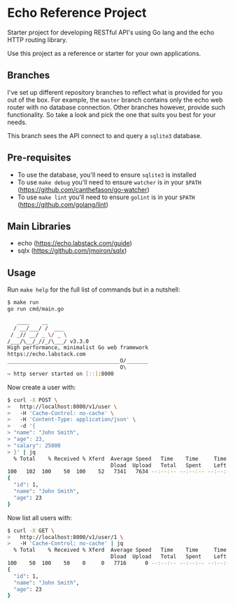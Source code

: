 # Echo Reference Project

Starter project for developing RESTful API's using Go lang and the echo
HTTP routing library.

Use this project as a reference or starter for your own applications.

## Branches

I've set up different repository branches to reflect what is provided for you out of the box. For example, the `master` branch contains only the echo web router with no database connection. Other branches however, provide such functionality. So take a look and pick the one that suits you best for your needs.

This branch sees the API connect to and query a `sqlite3` database.

## Pre-requisites

- To use the database, you'll need to ensure `sqlite3` is installed
- To use `make debug` you'll need to ensure `watcher` is in your `$PATH` (https://github.com/canthefason/go-watcher)
- To use `make lint` you'll need to ensure `golint` is in your `$PATH` (https://github.com/golang/lint)

## Main Libraries

- echo (https://echo.labstack.com/guide)
- sqlx (https://github.com/jmoiron/sqlx)

## Usage

Run `make help` for the full list of commands but in a nutshell:

```sh
$ make run
go run cmd/main.go

   ____    __
  / __/___/ /  ___
 / _// __/ _ \/ _ \
/___/\__/_//_/\___/ v3.3.0
High performance, minimalist Go web framework
https://echo.labstack.com
____________________________________O/_______
                                    O\
⇨ http server started on [::]:8000
```

Now create a user with:

```sh
$ curl -X POST \
>   http://localhost:8000/v1/user \
>   -H 'Cache-Control: no-cache' \
>   -H 'Content-Type: application/json' \
>   -d '{
> "name": "John Smith",
> "age": 23,
> "salary": 25000
> }' | jq
  % Total    % Received % Xferd  Average Speed   Time    Time     Time  Current
                                 Dload  Upload   Total   Spent    Left  Speed
100   102  100    50  100    52   7341   7634 --:--:-- --:--:-- --:--:--  8666
{
  "id": 1,
  "name": "John Smith",
  "age": 23
}
```

Now list all users with:

```sh
$ curl -X GET \
>   http://localhost:8000/v1/user/1 \
>   -H 'Cache-Control: no-cache' | jq
  % Total    % Received % Xferd  Average Speed   Time    Time     Time  Current
                                 Dload  Upload   Total   Spent    Left  Speed
100    50  100    50    0     0   7716      0 --:--:-- --:--:-- --:--:--  8333
{
  "id": 1,
  "name": "John Smith",
  "age": 23
}
```
